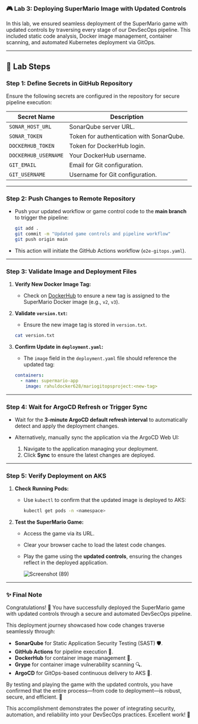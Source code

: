 ### 🎮 Lab 3: Deploying SuperMario Image with Updated Controls  

In this lab, we ensured seamless deployment of the SuperMario game with updated controls by traversing every stage of our DevSecOps pipeline. This included static code analysis, Docker image management, container scanning, and automated Kubernetes deployment via GitOps.  

---

## 📝 Lab Steps  

### **Step 1: Define Secrets in GitHub Repository**  

Ensure the following secrets are configured in the repository for secure pipeline execution:  

| **Secret Name**      | **Description**                                |
|-----------------------|-----------------------------------------------|
| `SONAR_HOST_URL`      | SonarQube server URL.                         |
| `SONAR_TOKEN`         | Token for authentication with SonarQube.      |
| `DOCKERHUB_TOKEN`     | Token for DockerHub login.                    |
| `DOCKERHUB_USERNAME`  | Your DockerHub username.                      |
| `GIT_EMAIL`           | Email for Git configuration.                  |
| `GIT_USERNAME`        | Username for Git configuration.               |

---

### **Step 2: Push Changes to Remote Repository**  

- Push your updated workflow or game control code to the **main branch** to trigger the pipeline:  

  ```bash
  git add .
  git commit -m "Updated game controls and pipeline workflow"
  git push origin main
  ```

- This action will initiate the GitHub Actions workflow (`e2e-gitops.yaml`).  

---

### **Step 3: Validate Image and Deployment Files**  

1. **Verify New Docker Image Tag:**  
   - Check on [DockerHub](https://hub.docker.com/) to ensure a new tag is assigned to the SuperMario Docker image (e.g., `v2`, `v3`).  

2. **Validate `version.txt`:**  
   - Ensure the new image tag is stored in `version.txt`.  

   ```bash
   cat version.txt
   ```

3. **Confirm Update in `deployment.yaml`:**  
   - The `image` field in the `deployment.yaml` file should reference the updated tag:  

   ```yaml
   containers:
     - name: supermario-app
       image: rahuldocker628/mariogitopsproject:<new-tag>
   ```

---

### **Step 4: Wait for ArgoCD Refresh or Trigger Sync**  

- Wait for the **3-minute ArgoCD default refresh interval** to automatically detect and apply the deployment changes.  
- Alternatively, manually sync the application via the ArgoCD Web UI:  

  1. Navigate to the application managing your deployment.  
  2. Click **Sync** to ensure the latest changes are deployed.  

---

### **Step 5: Verify Deployment on AKS**  

1. **Check Running Pods:**  
   - Use `kubectl` to confirm that the updated image is deployed to AKS:  

     ```bash
     kubectl get pods -n <namespace>
     ```

2. **Test the SuperMario Game:**  
   - Access the game via its URL.  
   - Clear your browser cache to load the latest code changes.  
   - Play the game using the **updated controls**, ensuring the changes reflect in the deployed application.

     ![Screenshot (89)](https://github.com/user-attachments/assets/c2a49579-08e7-4b39-bb12-ad0328b0087f)


---

### ✨ **Final Note**  

Congratulations! 🎉 You have successfully deployed the SuperMario game with updated controls through a secure and automated DevSecOps pipeline.  

This deployment journey showcased how code changes traverse seamlessly through:  

- **SonarQube** for Static Application Security Testing (SAST) 🛡️.  
- **GitHub Actions** for pipeline execution 🚀.  
- **DockerHub** for container image management 🐳.  
- **Grype** for container image vulnerability scanning 🔍.  
- **ArgoCD** for GitOps-based continuous delivery to AKS 🎯.  

By testing and playing the game with the updated controls, you have confirmed that the entire process—from code to deployment—is robust, secure, and efficient. 🌟  

This accomplishment demonstrates the power of integrating security, automation, and reliability into your DevSecOps practices. Excellent work! 🙌
